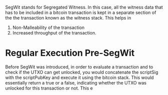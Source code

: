 SegWit stands for Segregated Witness. In this case, all the witness data that has to be included in a bitcoin transaction is kept in a separate section of the the transaction known as the witness stack. This helps in
1. Non-Malleability of the transaction
2. Increased throughput of the transaction.
# Regular Execution Pre-SegWit
Before SegWit was introduced, in order to evaluate a transaction and to check if the UTXO can get unlocked, you would concatenate the scriptSig with the scriptPubKey and execute it using the bitcoin stack. This would essentially return a true or a false, indicating whether the UTXO was unlocked for this transaction or not. This e
